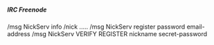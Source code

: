 ##### IRC Freenode

/msg NickServ info
/nick .....
/msg NickServ register password email-address
/msg NickServ VERIFY REGISTER nickname secret-password
